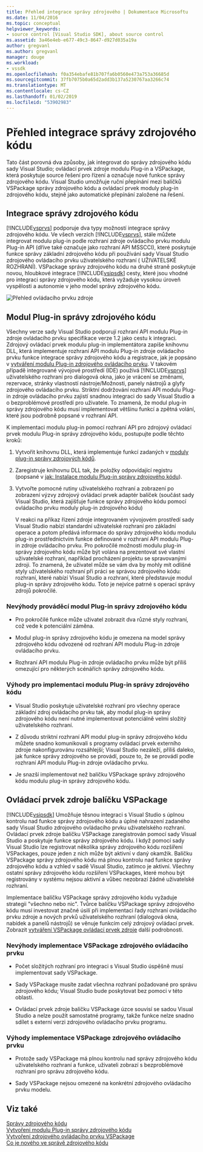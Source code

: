 ```yaml
---
title: Přehled integrace správy zdrojového | Dokumentace Microsoftu
ms.date: 11/04/2016
ms.topic: conceptual
helpviewer_keywords:
- source control [Visual Studio SDK], about source control
ms.assetid: 3a46e4eb-e677-49c3-8647-d927d035a19a
author: gregvanl
ms.author: gregvanl
manager: douge
ms.workload:
- vssdk
ms.openlocfilehash: f0a354ebafe81b707fa6b0560e473a753a36685d
ms.sourcegitcommit: 37fb7075b0a65d2add3b137a5230767aa3266c74
ms.translationtype: MT
ms.contentlocale: cs-CZ
ms.lasthandoff: 01/02/2019
ms.locfileid: "53902983"
---
```

# <a name="source-control-integration-overview"></a>Přehled integrace správy zdrojového kódu
Tato část porovná dva způsoby, jak integrovat do správy zdrojového kódu sady Visual Studio; ovládací prvek zdroje modulu Plug-in a VSPackage, která poskytuje source řešení pro řízení a označuje nové funkce správy zdrojového kódu. Visual Studio umožňuje ruční přepínání mezi balíčků VSPackage správy zdrojového kódu a ovládací prvek moduly plug-in zdrojového kódu, stejně jako automatické přepínání založené na řešení.  
  
## <a name="source-control-integration"></a>Integrace správy zdrojového kódu  
 [!INCLUDE[vsprvs](../../code-quality/includes/vsprvs_md.md)] podporuje dva typy možností integrace správy zdrojového kódu. Ve všech verzích [!INCLUDE[vsprvs](../../code-quality/includes/vsprvs_md.md)], stále můžete integrovat modulu plug-in podle rozhraní zdroje ovládacího prvku modulu Plug-in API (dříve také označuje jako rozhraní API MSSCCI), které poskytuje funkce správy základní zdrojového kódu při používání sady Visual Studio zdrojového ovládacího prvku uživatelského rozhraní ( UŽIVATELSKÉ ROZHRANÍ). VSPackage správy zdrojového kódu na druhé straně poskytuje novou, hloubkové integrace [!INCLUDE[vsipsdk](../../extensibility/includes/vsipsdk_md.md)] cesty, které jsou vhodné pro integraci správy zdrojového kódu, která vyžaduje vysokou úroveň vyspělosti a autonomie v jeho model správy zdrojového kódu.  
  
 ![Přehled ovládacího prvku zdroje](../../extensibility/internals/media/sourcectnrloverview.gif "SourceCtnrlOverview")  
  
## <a name="source-control-plug-in"></a>Modul Plug-in správy zdrojového kódu  
 Všechny verze sady Visual Studio podporují rozhraní API modulu Plug-in zdroje ovládacího prvku specifikace verze 1.2 jako cestu k integraci. Zdrojový ovládací prvek modulu plug-in implementátora zapíše knihovnu DLL, která implementuje rozhraní API modulu Plug-in zdroje ovládacího prvku funkce integrace správy zdrojového kódu a registrace, jak je popsáno v [vytváření modulu Plug-in zdrojového ovládacího prvku](../../extensibility/internals/creating-a-source-control-plug-in.md). V takovém případě integrované vývojové prostředí (IDE) používá [!INCLUDE[vsprvs](../../code-quality/includes/vsprvs_md.md)] uživatelského rozhraní pro dialogová okna, jako je vrácení se změnami, rezervace, stránky vlastností nástroje/Možnosti, panely nástrojů a glyfy zdrojového ovládacího prvku. Striktní dodržování rozhraní API modulu Plug-in zdroje ovládacího prvku zajistí snadnou integraci do sady Visual Studio a o bezproblémové prostředí pro uživatele. To znamená, že modul plug-in správy zdrojového kódu musí implementovat většinu funkcí a zpětná volání, které jsou podrobně popsané v rozhraní API.  
  
 K implementaci modulu plug-in pomocí rozhraní API pro zdrojový ovládací prvek modulu Plug-in správy zdrojového kódu, postupujte podle těchto kroků:  
  
1. Vytvořit knihovnu DLL, která implementuje funkcí zadaných v [moduly plug-in správy zdrojových kódů](../../extensibility/source-control-plug-ins.md).  
  
2. Zaregistruje knihovnu DLL tak, že položky odpovídající registru (popsané v [jak: Instalace modulu Plug-in správy zdrojového kódu](../../extensibility/internals/how-to-install-a-source-control-plug-in.md)).  
  
3. Vytvořte pomocné rutiny uživatelského rozhraní a zobrazení po zobrazení výzvy zdrojový ovládací prvek adaptér balíček (součást sady Visual Studio, která zajišťuje funkce správy zdrojového kódu pomocí ovládacího prvku moduly plug-in zdrojového kódu)  
  
   V reakci na příkaz řízení zdroje integrovaném vývojovém prostředí sady Visual Studio nabízí standardní uživatelské rozhraní pro základní operace a potom předává informace do správy zdrojového kódu modulu plug-in prostřednictvím funkce definované v rozhraní API modulu Plug-in zdroje ovládacího prvku. Pro pokročilé možnosti modulu plug-in správy zdrojového kódu může být volána na prezentovat své vlastní uživatelské rozhraní, například procházení projektu se spravovanými zdroji. To znamená, že uživatel může se vám dva by mohly mít odlišné styly uživatelského rozhraní při práci se správou zdrojového kódu: rozhraní, které nabízí Visual Studio a rozhraní, které představuje modul plug-in správy zdrojového kódu. Toto je nejvíce patrné s operací správy zdrojů pokročilé.  
  
### <a name="drawbacks-to-implementing-a-source-control-plug-in"></a>Nevýhody prováděcí modul Plug-in správy zdrojového kódu  
  
-   Pro pokročilé funkce může uživatel zobrazit dva různé styly rozhraní, což vede k potenciální záměna.  
  
-   Modul plug-in správy zdrojového kódu je omezena na model správy zdrojového kódu odvozené od rozhraní API modulu Plug-in zdroje ovládacího prvku.  
  
-   Rozhraní API modulu Plug-in zdroje ovládacího prvku může být příliš omezující pro některých scénářích správy zdrojového kódu.  
  
### <a name="advantages-to-implementing-a-source-control-plug-in"></a>Výhody pro implementaci modulu Plug-in správy zdrojového kódu  
  
-   Visual Studio poskytuje uživatelské rozhraní pro všechny operace základní zdroj ovládacího prvku tak, aby modul plug-in správy zdrojového kódu není nutné implementovat potenciálně velmi složitý uživatelského rozhraní.  
  
-   Z důvodu striktní rozhraní API modul plug-in správy zdrojového kódu můžete snadno komunikovali s programy ovládací prvek externího zdroje nakonfigurovánu rozsáhlejší; Visual Studio nezáleží, příliš daleko, jak funkce správy zdrojového se provádí, pouze to, že se provádí podle rozhraní API modulu Plug-in zdroje ovládacího prvku.  
  
-   Je snazší implementovat než balíčku VSPackage správy zdrojového kódu modulu plug-in správy zdrojového kódu.  
  
## <a name="source-control-vspackage"></a>Ovládací prvek zdroje balíčku VSPackage  
 [!INCLUDE[vsipsdk](../../extensibility/includes/vsipsdk_md.md)] Umožňuje těsnou integraci s Visual Studio s úplnou kontrolu nad funkce správy zdrojového kódu a úplné nahrazení zadaného sady Visual Studio zdrojového ovládacího prvku uživatelského rozhraní. Ovládací prvek zdroje balíčku VSPackage zaregistrován pomocí sady Visual Studio a poskytuje funkce správy zdrojového kódu. I když pomocí sady Visual Studio lze registrovat několika správy zdrojového kódu rozšíření VSPackages, pouze jeden z nich může být aktivní v daný okamžik. Balíčku VSPackage správy zdrojového kódu má plnou kontrolu nad funkce správy zdrojového kódu a vzhled v sadě Visual Studio, zatímco je aktivní. Všechny ostatní správy zdrojového kódu rozšíření VSPackages, které mohou být registrovány v systému nejsou aktivní a vůbec nezobrazí žádné uživatelské rozhraní.  
  
 Implementace balíčku VSPackage správy zdrojového kódu vyžaduje strategii "všechno nebo nic". Tvůrce balíčku VSPackage správy zdrojového kódu musí investovat značné úsilí při implementaci řady rozhraní ovládacího prvku zdroje a nových prvků uživatelského rozhraní (dialogová okna, nabídek a panelů nástrojů) se věnuje funkcím celý zdrojový ovládací prvek. Zobrazit [vytváření VSPackage ovládací prvek zdroje](../../extensibility/internals/creating-a-source-control-vspackage.md) další podrobnosti.  
  
### <a name="drawbacks-to-implementing-a-source-control-vspackage"></a>Nevýhody implementace VSPackage zdrojového ovládacího prvku  
  
-   Počet složitých rozhraní pro integraci s Visual Studio úspěšně musí implementovat sady VSPackage.  
  
-   Sady VSPackage musíte zadat všechna rozhraní požadované pro správu zdrojového kódu; Visual Studio bude poskytovat bez pomoci v této oblasti.  
  
-   Ovládací prvek zdroje balíčku VSPackage úzce souvisí se sadou Visual Studio a nelze použít samostatné programy, takže funkce nelze snadno sdílet s externí verzi zdrojového ovládacího prvku programu.  
  
### <a name="advantages-to-implementing-a-source-control-vspackage"></a>Výhody implementace VSPackage zdrojového ovládacího prvku  
  
-   Protože sady VSPackage má plnou kontrolu nad správy zdrojového kódu uživatelského rozhraní a funkce, uživateli zobrazí s bezproblémové rozhraní pro správu zdrojového kódu.  
  
-   Sady VSPackage nejsou omezené na konkrétní zdrojového ovládacího prvku modelu.  
  
## <a name="see-also"></a>Viz také  
 [Správy zdrojového kódu](../../extensibility/internals/source-control.md)   
 [Vytvoření modulu Plug-in správy zdrojového kódu](../../extensibility/internals/creating-a-source-control-plug-in.md)   
 [Vytvoření zdrojového ovládacího prvku VSPackage](../../extensibility/internals/creating-a-source-control-vspackage.md)   
 [Co je nového ve správě zdrojového kódu](../../extensibility/internals/what-s-new-in-source-control.md)